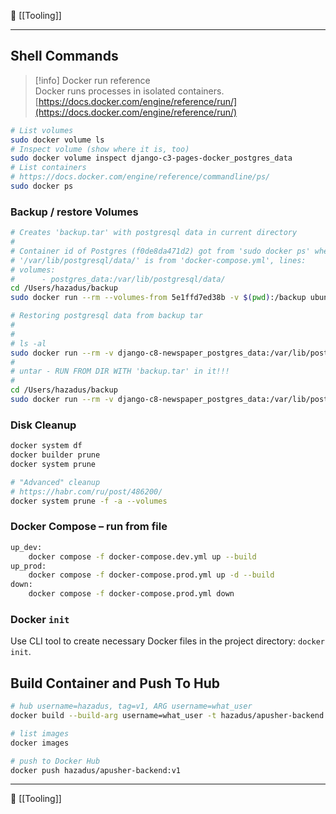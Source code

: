 📂 [[Tooling]]

----
## Shell Commands

> [!info] Docker run reference  
> Docker runs processes in isolated containers.  
> [https://docs.docker.com/engine/reference/run/](https://docs.docker.com/engine/reference/run/)  
```Bash
# List volumes
sudo docker volume ls
# Inspect volume (show where it is, too)
sudo docker volume inspect django-c3-pages-docker_postgres_data
# List containers
# https://docs.docker.com/engine/reference/commandline/ps/
sudo docker ps
```
### Backup / restore Volumes

```Bash
# Creates 'backup.tar' with postgresql data in current directory
#
# Container id of Postgres (f0de8da471d2) got from 'sudo docker ps' when containers are up
# '/var/lib/postgresql/data/' is from 'docker-compose.yml', lines:
# volumes:
#      - postgres_data:/var/lib/postgresql/data/
cd /Users/hazadus/backup
sudo docker run --rm --volumes-from 5e1ffd7ed38b -v $(pwd):/backup ubuntu tar cvf /backup/backup.tar /var/lib/postgresql/data/
```
```Bash
# Restoring postgresql data from backup tar
#
#
# ls -al
sudo docker run --rm -v django-c8-newspaper_postgres_data:/var/lib/postgresql/data/ -v $PWD:/backup-dir bash -c "cd /var/lib/postgresql/data/ && ls -al"
#
# untar - RUN FROM DIR WITH 'backup.tar' in it!!!
#
cd /Users/hazadus/backup
sudo docker run --rm -v django-c8-newspaper_postgres_data:/var/lib/postgresql/data/ -v $PWD:/backup-dir bash -c "tar xvf /backup-dir/backup.tar"
```
### Disk Cleanup
```Bash
docker system df
docker builder prune
docker system prune
```
```Bash
# "Advanced" cleanup
# https://habr.com/ru/post/486200/
docker system prune -f -a --volumes
```
### Docker Compose – run from file
```Bash
up_dev:
	docker compose -f docker-compose.dev.yml up --build
up_prod:
	docker compose -f docker-compose.prod.yml up -d --build
down:
	docker compose -f docker-compose.prod.yml down
```
### Docker `init`
Use CLI tool to create necessary Docker files in the project directory: `docker init`.

## Build Container and Push To Hub

```bash
# hub username=hazadus, tag=v1, ARG username=what_user
docker build --build-arg username=what_user -t hazadus/apusher-backend:v1 .

# list images
docker images

# push to Docker Hub
docker push hazadus/apusher-backend:v1
```

----
📂 [[Tooling]]
